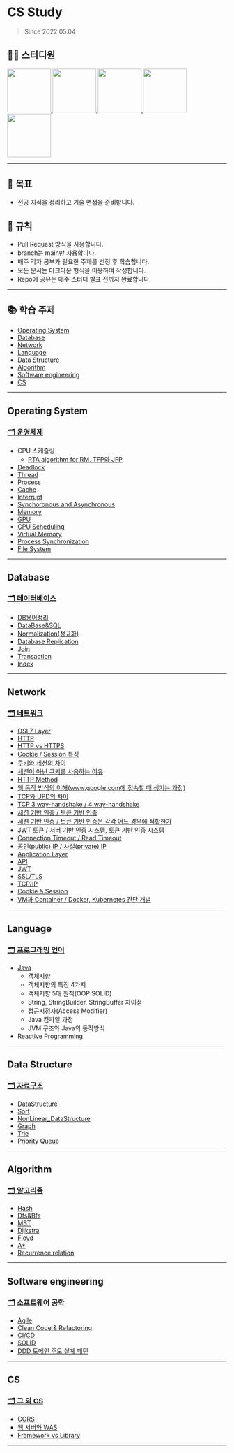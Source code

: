 # CS Study
> Since 2022.05.04

## 👨‍💻  스터디원
<p>
<a href="https://github.com/nahyeon99">
  <img src="https://avatars.githubusercontent.com/u/69833665?v=4" width="100">
</a>
<a href="https://github.com/poly9010">
  <img src="https://avatars.githubusercontent.com/u/66791731?v=4" width="100">
</a>
<a href="https://github.com/jonghyeok98">
  <img src="https://avatars.githubusercontent.com/u/77715064?v=4" width="100">
</a>
<a href="https://github.com/vhzkclq0705">
  <img src="https://avatars.githubusercontent.com/u/75382687?v=4" width="100">
</a>
<a href="https://github.com/mummhy0811">
  <img src="https://avatars.githubusercontent.com/u/103296628?v=4" width="100">
</a>
</p>

---
## 📖 목표
- 전공 지식을 정리하고 기술 면접을 준비합니다.

## 📝 규칙
- Pull Request 방식을 사용합니다.
- branch는 main만 사용합니다.
- 매주 각자 공부가 필요한 주제를 선정 후 학습합니다.
- 모든 문서는 마크다운 형식을 이용하여 작성합니다.
- Repo에 공유는 매주 스터디 발표 전까지 완료합니다.

---

## 📚 학습 주제

- [Operating System](#operating-system)
- [Database](#database)
- [Network](#network)
- [Language](#language)
- [Data Structure](#data-structure)
- [Algorithm](#algorithm)
- [Software engineering](#software-engineering)
- [CS](#cs)

---
## Operating System
### [🗂 운영체제](./contents/operating-system)
- CPU 스케줄링
    - [RTA algorithm for RM, TFP와 JFP](./contents/operating-system/CPUScheduling/RTA%20for%20RM.md)
- [Deadlock](./contents/operating-system/Deadlock.md)
- [Thread](./contents/operating-system/Thread.md)
- [Process](./contents/operating-system/Process.md)
- [Cache](./contents/operating-system/Cache.md)
- [Interrupt](./contents/operating-system/Interrupt.md)
- [Synchoronous and Asynchronous](./contents/operating-system/Synchoronus%20and%20Asynchronous.md)
- [Memory](./contents/operating-system/Memory%20Management.md)
- [GPU](./contents/operating-system/GPU.md)
- [CPU Scheduling](./contents/operating-system/CpuScheduling.md)
- [Virtual Memory](./contents/operating-system/Virtual_Memory.md)
- [Process Synchronization](./contents/operating-system/Process_Synchronization.md)
- [File System](./contents/operating-system/FileSystem.md)
---

## Database
### [🗂 데이터베이스](./contents/database)
- [DB용어정리](./contents/database/word.md)
- [DataBase&SQL](./contents/database/database%26sql.md)
- [Normalization(정규화)](./contents/database/normalization.md)
- [Database Replication](./contents/database/Replication.md)
- [Join](./contents/database/join.md)
- [Transaction](./contents/database/Transaction.md)
- [Index](./contents/database/index.md)
---

## Network
### [🗂 네트워크](./contents/network)
- [OSI 7 Layer](./contents/network/OSI_7.md)
- [HTTP](./contents/network/network.md)
- [HTTP vs HTTPS](./contents/network/network.md)
- [Cookie / Session 특징](./contents/network/network.md)
- [쿠키와 세션의 차이](./contents/network/network.md)
- [세션이 아닌 쿠키를 사용하는 이유](./contents/network/network.md)
- [HTTP Method](./contents/network/network.md)
- [웹 동작 방식의 이해(www.google.com에 접속할 때 생기는 과정)](./contents/network/network.md)
- [TCP와 UPD의 차이](./contents/network/network.md)
- [TCP 3 way-handshake / 4 way-handshake](./contents/network/network.md)
- [세션 기반 인증 / 토큰 기반 인증](./contents/network/network.md)
- [세션 기반 인증 / 토큰 기반 인증은 각각 어느 경우에 적합한가](./contents/network/network.md)
- [JWT 토큰 / 서버 기반 인증 시스템, 토큰 기반 인증 시스템](./contents/network/network.md)
- [Connection Timeout / Read Timeout](./contents/network/network.md)
- [공인(public) IP / 사설(private) IP](./contents/network/network.md)
- [Application Layer](./contents/network/ApplicationLayer.md)
- [API](./contents/network/API.md)
- [JWT](./contents/network/JWT.md)
- [SSL/TLS](./contents/network/SSL.md)
- [TCP/IP](./contents/network/TCP_IP.md)
- [Cookie & Session](./contents/network/CookieSession.md)
- [VM과 Container / Docker, Kubernetes 간단 개념](./contents/network/Virtualization.md)

---

## Language
### [🗂 프로그래밍 언어](./contents/language)
- [Java](./contents/language/Java/Java.md)
    - 객체지향
    - 객체지향의 특징 4가지
    - 객체지향 5대 원칙(OOP SOLID)
    - String, StringBuilder, StringBuffer 차이점
    - 접근지정자(Access Modifier)
    - Java 컴파일 과정
    - JVM 구조와 Java의 동작방식
- [Reactive Programming](./contents/language/Reactive%20Programming.md)

---

## Data Structure
### [🗂 자료구조](./contents/data-structure)
- [DataStructure](./contents/data-structure/Data_Structure.md)
- [Sort](./contents/data-structure/Sort.md)
- [NonLinear_DataStructure](./contents/data-structure/NonLinear.md)
- [Graph](./contents/data-structure/Graph.md)
- [Trie](./contents/data-structure/Trie.md)
- [Priority Queue](./contents/data-structure/PrQue.md)
---

## Algorithm
### [🗂 알고리즘](./contents/algorithm)

- [Hash](./contents/algorithm/Hash.md)
- [Dfs&Bfs](./contents/algorithm/DFS&BFS.md)
- [MST](./contents/algorithm/MST.md)
- [Dijkstra](./contents/algorithm/Dijkstra.md)
- [Floyd](./contents/algorithm/Floyd.md)
- [A*](./contents/algorithm/Astar.md)
- [Recurrence relation](./contents/algorithm/Recurrence%20relation.md)
---

## Software engineering
### [🗂 소프트웨어 공학](./contents/software-engineering)

- [Agile](./contents/software-engineering/Agile.md)
- [Clean Code & Refactoring](./contents/software-engineering/Clean%20Code%20%26%20Refactoring.md)
- [CI/CD](./contents/software-engineering/CICD.md)
- [SOLID](./contents/software-engineering/SOLID.md)
- [DDD 도메인 주도 설계 패턴](./contents/software-engineering/DDD.md)
---

## CS
### [🗂 그 외 CS](./contents/cs)

- [CORS](./contents/cs/CORS.md)
- [웹 서버와 WAS](./contents/cs/WebserverWAS.md)
- [Framework vs Library](./contents/cs/Framework%20VS%20Library.md)
---
